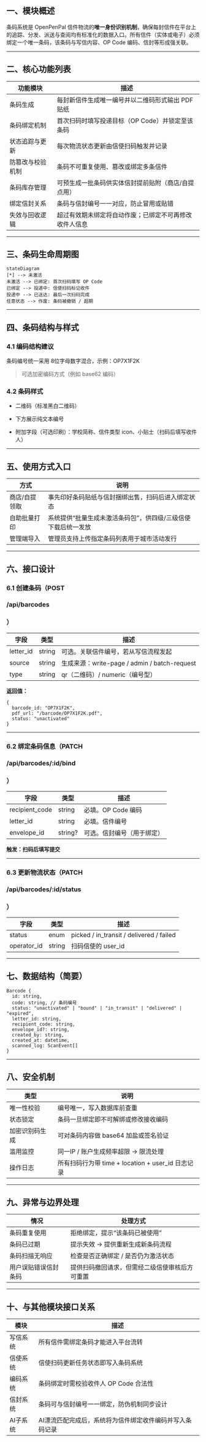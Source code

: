 ## **一、模块概述**

条码系统是 OpenPenPal 信件物流的**唯一身份识别机制**，确保每封信件在平台上的追踪、分发、派送与查阅均有标准化的数据入口。所有信件（实体或电子）必须绑定一个唯一条码，该条码与写信内容、OP Code 编码、信封等形成强关联。

---

## **二、核心功能列表**

|**功能模块**|**描述**|
|---|---|
|条码生成|每封新信件生成唯一编号并以二维码形式输出 PDF 贴纸|
|条码绑定机制|首次扫码时填写投递目标（OP Code）并锁定至该条码|
|状态追踪与更新|每次物流状态更新由信使扫码触发并记录|
|防篡改与校验机制|条码不可重复使用、篡改或绑定多条信件|
|条码库存管理|可预生成一批条码供实体信封提前贴附（商店/自提点用）|
|绑定信封关系|条码与信封编号一一对应，防止冒用或贴错|
|失效与回收逻辑|超过有效期未绑定将自动作废；已绑定不可再修改收件人信息|

---

## **三、条码生命周期图**

```
stateDiagram
[*] --> 未激活
未激活 --> 已绑定: 首次扫码填写 OP Code
已绑定 --> 投递中: 信使扫码标记收件
投递中 --> 已送达: 最后一次扫码完成
任意状态 --> 作废: 条码被撤销 / 超期
```

---

## **四、条码结构与样式**

### **4.1 编码结构建议**

条码编号统一采用 8位字母数字混合，示例：OP7X1F2K

> 可选加密编码方式（例如 base62 编码）

### **4.2 条码样式**

- 二维码（标准黑白二维码）
    
- 下方展示纯文本编号
    
- 附加字段（可选印刷）：学校简称、信件类型 icon、小贴士（扫码后填写收件人）

---

## **五、使用方式入口**

|**方式**|**说明**|
|---|---|
|商店/自提领取|事先印好条码贴纸与信封捆绑出售，扫码后进入绑定状态|
|自助批量打印|系统提供“批量生成未激活条码包”，供四级/三级信使下载后统一发放|
|管理端导入|管理员支持上传指定条码列表用于城市活动发行|

---

## **六、接口设计**

### **6.1 创建条码（POST**

### **/api/barcodes**

### **）**

|**字段**|**类型**|**描述**|
|---|---|---|
|letter_id|string|可选。关联信件编号，若从写信流程发起|
|source|string|生成来源：write-page / admin / batch-request|
|type|string|qr（二维码）/ numeric（编号型）|

**返回值：**

```
{
  barcode_id: "OP7X1F2K",
  pdf_url: "/barcode/OP7X1F2K.pdf",
  status: "unactivated"
}
```

---

### **6.2 绑定条码信息（PATCH**

### **/api/barcodes/:id/bind**

### **）**

|**字段**|**类型**|**描述**|
|---|---|---|
|recipient_code|string|必填。OP Code 编码|
|letter_id|string|必填。信件编号|
|envelope_id|string?|可选。信封编号（用于绑定）|

**触发：扫码后填写提交**

---

### **6.3 更新物流状态（PATCH**

### **/api/barcodes/:id/status**

### **）**

|**字段**|**类型**|**描述**|
|---|---|---|
|status|enum|picked / in_transit / delivered / failed|
|operator_id|string|扫码信使的 user_id|

---

## **七、数据结构（简要）**

```
Barcode {
  id: string,
  code: string, // 条码编号
  status: "unactivated" | "bound" | "in_transit" | "delivered" | "expired",
  letter_id: string,
  recipient_code: string,
  envelope_id?: string,
  created_by: string,
  created_at: datetime,
  scanned_log: ScanEvent[]
}
```

---

## **八、安全机制**

|**类型**|**说明**|
|---|---|
|唯一性校验|编号唯一，写入数据库前查重|
|状态锁定|条码一旦绑定即不可解绑或修改接收编码|
|加密识别码生成|可对条码内容做 base64 加盐或签名验证|
|滥用监控|同一IP / 账户生成频率超限 → 限流处理|
|操作日志|所有扫码行为带 time + location + user_id 日志记录|

---

## **九、异常与边界处理**

|**情况**|**处理方式**|
|---|---|
|条码重复使用|拒绝绑定，提示“该条码已被使用”|
|条码已过期|提示失效 → 提供重新生成新条码流程|
|条码扫描无响应|检查是否正确绑定 / 是否仍为激活状态|
|用户误贴错误信封条码|提供扫码撤回请求，但需经二级信使审核后方可重置|

---

## **十、与其他模块接口关系**

|**模块**|**描述**|
|---|---|
|写信系统|所有信件需绑定条码才能进入平台流转|
|信使系统|信使扫码更新任务状态即写入条码系统|
|编码系统|条码绑定时需校验收件人 OP Code 合法性|
|信封系统|条码可与信封编号一一绑定，防伪机制同步设计|
|AI子系统|AI漂流匹配完成后，系统将为信件绑定收件编码并写入条码记录|
